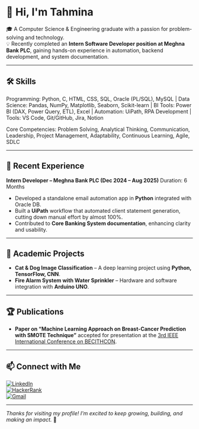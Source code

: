 # 👋 Hi, I'm Tahmina

🎓 A Computer Science & Engineering graduate with a passion for problem-solving and technology.  
💡 Recently completed an **Intern Software Developer position at Meghna Bank PLC**, gaining hands-on experience in automation, backend development, and system documentation.  


---


## 🛠️ Skills

Programming: Python, C, HTML, CSS, SQL, Oracle (PL/SQL), MySQL | Data Science: Pandas, NumPy, Matplotlib, Seaborn, Scikit-learn | BI Tools: Power BI (DAX, Power Query, ETL), Excel | Automation: UiPath, RPA Development | Tools: VS Code, Git/GitHub, Jira, Notion

Core Competencies: Problem Solving, Analytical Thinking, Communication, Leadership, Project Management, Adaptability, Continuous Learning, Agile, SDLC

---

## 💼 Recent Experience

**Intern Developer – Meghna Bank PLC (Dec 2024 – Aug 2025)** Duration: 6 Months

* Developed a standalone email automation app in **Python** integrated with Oracle DB.
* Built a **UiPath** workflow that automated client statement generation, cutting down manual effort by almost 100%.
* Contributed to **Core Banking System documentation**, enhancing clarity and usability.

---

## 🧠 Academic Projects

* **Cat & Dog Image Classification** – A deep learning project using **Python, TensorFlow, CNN**.
* **Fire Alarm System with Water Sprinkler** – Hardware and software integration with **Arduino UNO**.

---

## 🏆 Publications

- **Paper on “Machine Learning Approach on Breast-Cancer Prediction with SMOTE Technique”** accepted for presentation at the [3rd IEEE International Conference on BECITHCON](https://ieeexplore.ieee.org/document/10962722).

---

## 📫 Connect with Me

[![LinkedIn](https://img.shields.io/badge/-LinkedIn-0077B5?style=flat-square&logo=linkedin&logoColor=white)](https://linkedin.com/in/tahminam00)  
[![HackerRank](https://img.shields.io/badge/-HackerRank-2EC866?style=flat-square&logo=HackerRank&logoColor=white)](https://www.hackerrank.com/profile/tahminam00)  
[![Gmail](https://img.shields.io/badge/-Email-D14836?style=flat-square&logo=gmail&logoColor=white)](mailto:tahminam00@gmail.com)

---

*Thanks for visiting my profile! I'm excited to keep growing, building, and making an impact.* 🚀
